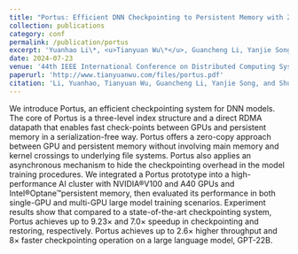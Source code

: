 ```yaml
---
title: "Portus: Efficient DNN Checkpointing to Persistent Memory with Zero-Copy"
collection: publications
category: conf
permalink: /publication/portus
excerpt: 'Yuanhao Li\*, <u>Tianyuan Wu\*</u>, Guancheng Li, Yanjie Song, Shu Yin (\* Equal contribution).'
date: 2024-07-23
venue: '44th IEEE International Conference on Distributed Computing Systems (ICDCS'24)'
paperurl: 'http://www.tianyuanwu.com/files/portus.pdf'
citation: 'Li, Yuanhao, Tianyuan Wu, Guancheng Li, Yanjie Song, and Shu Yin. "Portus: Efficient DNN Checkpointing to Persistent Memory with Zero-Copy." In 2024 IEEE 44th International Conference on Distributed Computing Systems (ICDCS), pp. 59-70. IEEE, 2024.'
---
```


We introduce Portus, an efficient checkpointing system for DNN models. The core of Portus is a three-level index structure and a direct RDMA datapath that enables fast check-points between GPUs and persistent memory in a serialization-free way. Portus offers a zero-copy approach between GPU and persistent memory without involving main memory and kernel crossings to underlying file systems. Portus also applies an asynchronous mechanism to hide the checkpointing overhead in the model training procedures. We integrated a Portus prototype into a high-performance AI cluster with NVIDIA®V100 and A40 GPUs and Intel®Optane™persistent memory, then evaluated its performance in both single-GPU and multi-GPU large model training scenarios. Experiment results show that compared to a state-of-the-art checkpointing system, Portus achieves up to 9.23× and 7.0× speedup in checkpointing and restoring, respectively. Portus achieves up to 2.6× higher throughput and 8× faster checkpointing operation on a large language model, GPT-22B.